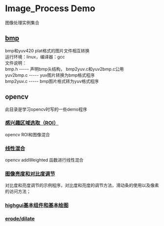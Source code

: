 # Image_Process Demo

图像处理实例集合
## [bmp](./bmp/bmp.md)  
bmp和yuv420 plat格式的图片文件相互转换  
运行环境：linux，编译器：gcc  
文件说明：  
	bmp.h			----- 声明bmp头结构， bmp2yuv.c和yuv2bmp.c公用  
	yuv2bmp.c	----- yuv图片转换为bmp格式程序  
	bmp2yuv.c	----- bmp图片格式转为yuv格式程序		  

## opencv
此目录是学习opencv时写的一些demo程序

### [感兴趣区域选取（ROI）](./opencv/roi/opencv-ROI.md)
opencv ROI和图像混合

### [线性混合](./opencv/addWeight/README.md)
opencv addWeighted 函数进行线性混合

### [图像亮度和对比度调节](./opencv/bright/README.md)
对比度和亮度调节的示例程序，对比度和亮度的调节方法，滑动条的使用以及像素的访问方法；

### [highgui基本组件和基本绘图](./opencv/mouseAndDraw/README.md)
### [erode/dilate](./opencv/erode_dilate/README.md)
